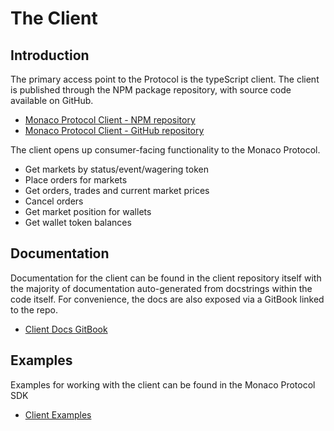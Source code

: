 # The Client

## Introduction

The primary access point to the Protocol is the typeScript client. The client is published through the NPM package repository, with source code available on GitHub.

* [Monaco Protocol Client - NPM repository](https://www.npmjs.com/package/@monaco-protocol/client)
* [Monaco Protocol Client - GitHub repository](https://github.com/MonacoProtocol/protocol/tree/main/npm-client)

The client opens up consumer-facing functionality to the Monaco Protocol.

* Get markets by status/event/wagering token
* Place orders for markets
* Get orders, trades and current market prices
* Cancel orders
* Get market position for wallets
* Get wallet token balances

## Documentation

Documentation for the client can be found in the client repository itself with the majority of documentation auto-generated from docstrings within the code itself. For convenience, the docs are also exposed via a GitBook linked to the repo.

* [Client Docs GitBook](https://monacoprotocol.gitbook.io/the-monaco-protocol/npm-client)

## Examples

Examples for working with the client can be found in the Monaco Protocol SDK

* [Client Examples](https://github.com/MonacoProtocol/sdk/tree/main/examples)
